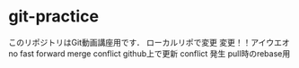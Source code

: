 # git-practice
このリポジトリはGit動画講座用です．
ローカルリポで変更
変更！！アイウエオ
no fast forward
merge conflict
github上で更新
conflict 発生
pull時のrebase用

